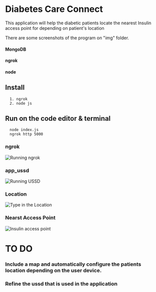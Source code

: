 # Diabetes Care Connect
This application will help the diabetic patients locate the nearest Insulin access point for depending on patient's location

There are some screenshots of the program on "img" folder.

#### MongoDB
#### ngrok
#### node

  ## Install 
      1. ngrok
      2. node js
  ## Run on the code editor & terminal
      node index.js
      ngrok http 5000
  ### ngrok
      
   ![Running ngrok](https://github.com/victorpreston/Nearest-InsulinAccess_Points-/assets/112781610/f1892b9f-b6a3-43ed-a09d-8bfbda4e5edd)
  ### app_ussd
   ![Running USSD](https://github.com/victorpreston/Nearest-InsulinAccess_Points-/assets/112781610/87214929-5aed-4335-9107-13f7ff5ef3da)
  ### Location
   ![Type in the Location](https://github.com/victorpreston/Nearest-InsulinAccess_Points-/assets/112781610/fa99cf69-edf6-4e5f-8aa8-910ce3170008)
  ### Nearst Access Point
   ![Insulin access point](https://github.com/victorpreston/Nearest-InsulinAccess_Points-/assets/112781610/ec11c25b-882e-49e0-a5b4-0f1c4be7aa75)


# TO DO
  ### Include a map and automatically configure the patients location depending on the user device.
  ### Refine the ussd that is used in the application
